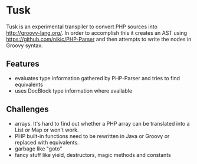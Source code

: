 # Tusk

Tusk is an experimental transpiler to convert PHP sources into http://groovy-lang.org/. 
In order to accomplish this it creates an AST using https://github.com/nikic/PHP-Parser and then attempts to write
the nodes in Groovy syntax.

## Features

* evaluates type information gathered by PHP-Parser and tries to find equivalents
* uses DocBlock type information where available

## Challenges

* arrays. It's hard to find out whether a PHP array can be translated into a List or Map or won't work.
* PHP built-in functions need to be rewritten in Java or Groovy or replaced with equivalents.
* garbage like "goto"
* fancy stuff like yield, destructors, magic methods and constants